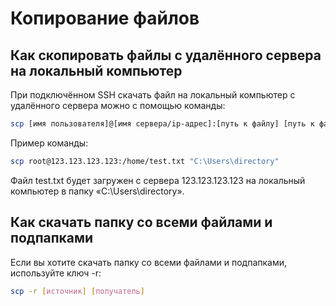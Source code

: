 # Копирование файлов 
## Как скопировать файлы с удалённого сервера на локальный компьютер
При подключённом SSH скачать файл на локальный компьютер с удалённого сервера можно с помощью команды:
```bash
scp [имя пользователя]@[имя сервера/ip-адрес]:[путь к файлу] [путь к файлу]
```

Пример команды:
```bash
scp root@123.123.123.123:/home/test.txt "C:\Users\directory"
```
Файл test.txt будет загружен с сервера 123.123.123.123 на локальный компьютер в папку «C:\Users\directory».

## Как скачать папку со всеми файлами и подпапками
Если вы хотите скачать папку со всеми файлами и подпапками, используйте ключ -r:
```bash
scp -r [источник] [получатель]
```
